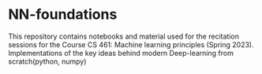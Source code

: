 # NN-foundations

This repository contains notebooks and material used for the recitation sessions for the Course CS 461: Machine learning principles (Spring 2023).
Implementations of the key ideas behind modern Deep-learning from scratch(python, numpy)
